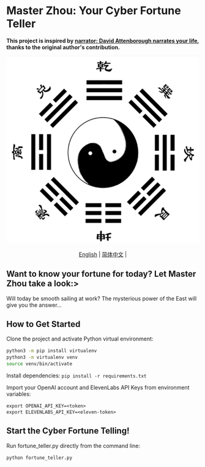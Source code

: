 # Master Zhou: Your Cyber Fortune Teller
**This project is inspired by [narrator: David Attenborough narrates your life](https://github.com/cbh123/narrator), thanks to the original author's contribution.**

![](assets/bagua.jpg)

<p align="center">
  <a href="./README.md">English</a> |
  <a href="./README_CN.md">简体中文</a> |
</p>

## Want to know your fortune for today? Let Master Zhou take a look:>

Will today be smooth sailing at work? The mysterious power of the East will give you the answer...

## How to Get Started

Clone the project and activate Python virtual environment:

```bash
python3 -m pip install virtualenv
python3 -m virtualenv venv
source venv/bin/activate
```

Install dependencies:
`pip install -r requirements.txt`

Import your OpenAI account and ElevenLabs API Keys from environment variables:

```
export OPENAI_API_KEY=<token>
export ELEVENLABS_API_KEY=<eleven-token>
```

## Start the Cyber Fortune Telling!

Run fortune_teller.py directly from the command line:

```bash
python fortune_teller.py
```
